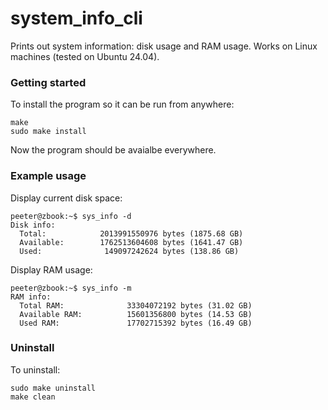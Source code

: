 # system_info_cli

Prints out system information: disk usage and RAM usage. Works on Linux machines (tested on Ubuntu 24.04).  

### Getting started
To install the program so it can be run from anywhere:
```
make
sudo make install
```
Now the program should be avaialbe everywhere.    
    

### Example usage
Display current disk space:
```
peeter@zbook:~$ sys_info -d
Disk info:
  Total:            2013991550976 bytes (1875.68 GB)
  Available:        1762513604608 bytes (1641.47 GB)
  Used:              149097242624 bytes (138.86 GB)

```
Display RAM usage:
```
peeter@zbook:~$ sys_info -m
RAM info:
  Total RAM:              33304072192 bytes (31.02 GB)
  Available RAM:          15601356800 bytes (14.53 GB)
  Used RAM:               17702715392 bytes (16.49 GB)

  ```

### Uninstall
To uninstall: 
```
sudo make uninstall
make clean
```

